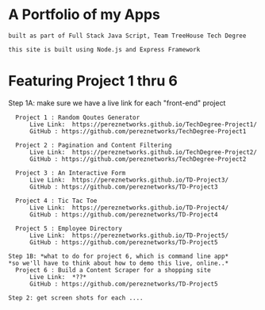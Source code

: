 # A Portfolio of my Apps

    built as part of Full Stack Java Script, Team TreeHouse Tech Degree  

    this site is built using Node.js and Express Framework


# Featuring Project 1 thru 6

  Step 1A: make sure we have a live link for each "front-end" project

      Project 1 : Random Qoutes Generator
          Live Link:  https://pereznetworks.github.io/TechDegree-Project1/
          GitHub : https://github.com/pereznetworks/TechDegree-Project1

      Project 2 : Pagination and Content Filtering
          Live Link:  https://pereznetworks.github.io/TechDegree-Project2/
          GitHub : https://github.com/pereznetworks/TechDegree-Project2

      Project 3 : An Interactive Form
          Live Link:  https://pereznetworks.github.io/TD-Project3/
          GitHub : https://github.com/pereznetworks/TD-Project3

      Project 4 : Tic Tac Toe
          Live Link:  https://pereznetworks.github.io/TD-Project4/
          GitHub : https://github.com/pereznetworks/TD-Project4

      Project 5 : Employee Directory
          Live Link:  https://pereznetworks.github.io/TD-Project5/
          GitHub : https://github.com/pereznetworks/TD-Project5

    Step 1B: *what to do for project 6, which is command line app*
    *so we'll have to think about how to demo this live, online..*
      Project 6 : Build a Content Scraper for a shopping site
          Live Link:  *??*
          GitHub : https://github.com/pereznetworks/TD-Project5

    Step 2: get screen shots for each ....
